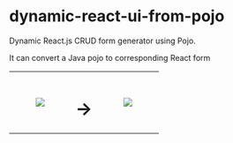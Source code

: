 # dynamic-react-ui-from-pojo

Dynamic React.js CRUD form generator using Pojo.

It can convert a Java pojo to corresponding React form

<table><tbody><tr><td><figure class="image"><img src="https://user-images.githubusercontent.com/712304/92328192-8cf99800-f07c-11ea-89dc-5e934b303f2b.png"></figure></td><td><h1><strong>→</strong></h1></td><td><figure class="image"><img src="https://user-images.githubusercontent.com/712304/92328583-625d0e80-f07f-11ea-95de-0394bc85d94a.png"></figure></td></tr></tbody></table>
